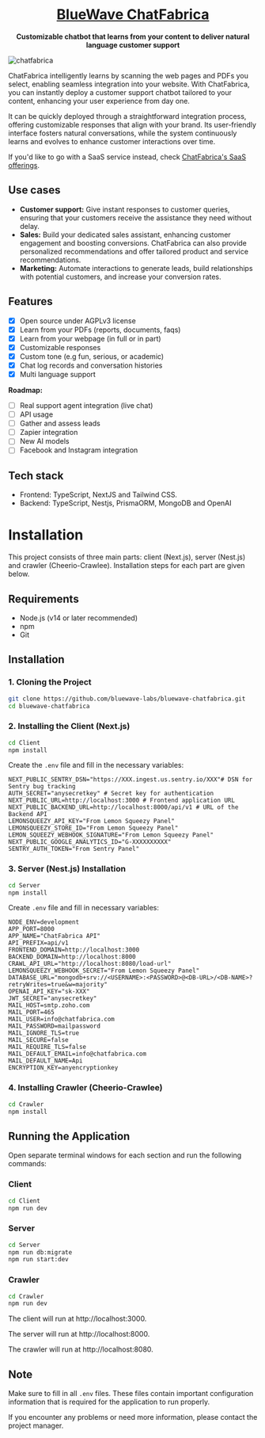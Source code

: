 <h1 align="center"><a href="https://bluewavelabs.ca" target="_blank">BlueWave ChatFabrica</a></h1>

<p align="center"><strong>Customizable chatbot that learns from your content to deliver natural language customer support</strong></p>

![chatfabrica](https://github.com/user-attachments/assets/3d02a7d1-5681-40c9-b673-82baf0f6aa35)

ChatFabrica intelligently learns by scanning the web pages and PDFs you select, enabling seamless integration into your website. With ChatFabrica, you can instantly deploy a customer support chatbot tailored to your content, enhancing your user experience from day one.

It can be quickly deployed through a straightforward integration process, offering customizable responses that align with your brand. Its user-friendly interface fosters natural conversations, while the system continuously learns and evolves to enhance customer interactions over time.

If you'd like to go with a SaaS service instead, check [ChatFabrica's SaaS offerings](https://chatfabrica.com/).

## Use cases

- **Customer support:** Give instant responses to customer queries, ensuring that your customers receive the assistance they need without delay.
- **Sales:** Build your dedicated sales assistant, enhancing customer engagement and boosting conversions. ChatFabrica can also provide personalized recommendations and offer tailored product and service recommendations.
- **Marketing:** Automate interactions to generate leads, build relationships with potential customers, and increase your conversion rates.

## Features

- [x] Open source under AGPLv3 license
- [x] Learn from your PDFs (reports, documents, faqs)
- [x] Learn from your webpage (in full or in part)
- [x] Customizable responses
- [x] Custom tone (e.g fun, serious, or academic)
- [x] Chat log records and conversation histories
- [x] Multi language support

**Roadmap:**

- [ ] Real support agent integration (live chat)
- [ ] API usage
- [ ] Gather and assess leads
- [ ] Zapier integration
- [ ] New AI models
- [ ] Facebook and Instagram integration

## Tech stack

- Frontend: TypeScript, NextJS and Tailwind CSS.
- Backend: TypeScript, Nestjs, PrismaORM, MongoDB and OpenAI

# Installation

This project consists of three main parts: client (Next.js), server (Nest.js) and crawler (Cheerio-Crawlee). Installation steps for each part are given below.

## Requirements

- Node.js (v14 or later recommended)
- npm
- Git

## Installation

### 1. Cloning the Project

```bash
git clone https://github.com/bluewave-labs/bluewave-chatfabrica.git
cd bluewave-chatfabrica
```

### 2. Installing the Client (Next.js)

```bash
cd Client
npm install

```

Create the `.env` file and fill in the necessary variables:

```
NEXT_PUBLIC_SENTRY_DSN="https://XXX.ingest.us.sentry.io/XXX"# DSN for Sentry bug tracking
AUTH_SECRET="anysecretkey" # Secret key for authentication
NEXT_PUBLIC_URL=http://localhost:3000 # Frontend application URL
NEXT_PUBLIC_BACKEND_URL=http://localhost:8000/api/v1 # URL of the Backend API
LEMONSQUEEZY_API_KEY="From Lemon Squeezy Panel"
LEMONSQUEEZY_STORE_ID="From Lemon Squeezy Panel"
LEMON_SQUEEZY_WEBHOOK_SIGNATURE="From Lemon Squeezy Panel"
NEXT_PUBLIC_GOOGLE_ANALYTICS_ID="G-XXXXXXXXXX"
SENTRY_AUTH_TOKEN="From Sentry Panel"
```

### 3. Server (Nest.js) Installation

```bash
cd Server
npm install

```

Create `.env` file and fill in necessary variables:

```
NODE_ENV=development
APP_PORT=8000
APP_NAME="ChatFabrica API"
API_PREFIX=api/v1
FRONTEND_DOMAIN=http://localhost:3000
BACKEND_DOMAIN=http://localhost:8000
CRAWL_API_URL="http://localhost:8080/load-url"
LEMONSQUEEZY_WEBHOOK_SECRET="From Lemon Squeezy Panel"
DATABASE_URL="mongodb+srv://<USERNAME>:<PASSWORD>@<DB-URL>/<DB-NAME>?retryWrites=true&w=majority"
OPENAI_API_KEY="sk-XXX"
JWT_SECRET="anysecretkey"
MAIL_HOST=smtp.zoho.com
MAIL_PORT=465
MAIL_USER=info@chatfabrica.com
MAIL_PASSWORD=mailpassword
MAIL_IGNORE_TLS=true
MAIL_SECURE=false
MAIL_REQUIRE_TLS=false
MAIL_DEFAULT_EMAIL=info@chatfabrica.com
MAIL_DEFAULT_NAME=Api
ENCRYPTION_KEY=anyencryptionkey
```

### 4. Installing Crawler (Cheerio-Crawlee)

```bash
cd Crawler
npm install

```

## Running the Application

Open separate terminal windows for each section and run the following commands:

### Client

```bash
cd Client
npm run dev

```

### Server

```bash
cd Server
npm run db:migrate
npm run start:dev

```

### Crawler

```bash
cd Crawler
npm run dev

```

The client will run at http://localhost:3000.

The server will run at http://localhost:8000.

The crawler will run at http://localhost:8080.

## Note

Make sure to fill in all `.env` files. These files contain important configuration information that is required for the application to run properly.

If you encounter any problems or need more information, please contact the project manager.
